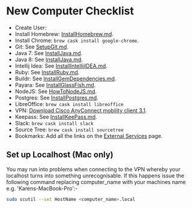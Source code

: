 # New Computer Checklist

* Create User:
* Install Homebrew: [InstallHomebrew.md](InstallHomebrew.md).
* Install Chrome: `brew cask install google-chrome`.
* Git: See [SetupGit.md](SetupGit.md).
* Java 7: See [InstallJava.md](InstallJava.md).
* Java 8: See [InstallJava.md](InstallJava.md).
* Intellij Idea: See [InstallIntellijIDEA.md](InstallIntellijIDEA.md).
* Ruby: See [InstallRuby.md](InstallRuby.md).
* Buildr: See [InstallGemDependencies.md](InstallGemDependencies.md).
* Payara: See [InstallGlassFish.md](InstallGlassFish.md).
* NodeJS: See [HowToNodeJS.md](HowToNodeJS.md).
* Postgres: See [InstallPostgres.md](InstallPostgres.md).
* LibreOffice: `brew cask install libreoffice`
* VPN: [Download Cisco AnyConnect mobility client 3.1](https://s3-ap-southeast-2.amazonaws.com/stocksoftware-installers/CiscoAnyConnect/mac/anyconnect-macosx-i386-3.1.06079-k9.dmg).
* Keepass: See [InstallKeePass.md](InstallKeePass.md).
* Slack: `brew cask install slack`
* Source Tree: `brew cask install sourcetree`
* Bookmarks: Add all the links on the [External Services](ExternalServices.md) page.

## Set up Localhost (Mac only)

You may run into problems when connecting to the VPN whereby your localhost turns into something
unrecognisable. If this happens issue the following command replacing computer_name with your machines
name e.g. 'Karens-MacBook-Pro':-

```sh
sudo scutil --set HostName <computer_name>.local
```
